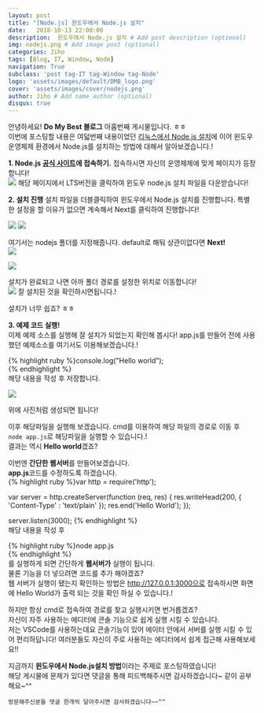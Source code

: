 ```yaml
---
layout: post
title: "[Node.js] 윈도우에서 Node.js 설치"
date:   2018-10-13 22:00:00
description:  윈도우에서 Node.js 설치 # Add post description (optional)
img: nodejs.png # Add image post (optional)
categories: Jiho
tags: [Blog, IT, Window, Node]
navigation: True
subclass: 'post tag-IT tag-Window tag-Node'
logo: 'assets/images/default/DMB_logo.png'
cover: 'assets/images/cover/nodejs.png'
author: Jiho # Add name author (optional)
disqus: true
---
```

안녕하세요! **Do My Best 블로그** 아홉번째 게시물입니다. ㅎㅎ  
이번에 포스팅할 내용은 여덟번째 내용이었던 [리눅스에서 Node.js 설치][linux-installation-nodejs]에 이어 윈도우 운영체제 환경에서 Node.js를 설치하는 방법에 대해서 알아보겠습니다.!

**1. Node.js [공식 사이트][node-org]에 접속하기.**
접속하시면 자신의 운영체제에 맞게 페이지가 등장합니다!  
<img src="/assets/images/2018-10-13-nodejs-installation-window/node-org.png">
해당 페이지에서 LTS버전을 클릭하여 윈도우 node.js 설치 파일을 다운받습니다!

**2. 설치 진행**
설치 파일을 더블클릭하여 윈도우에서 Node.js 설치를 진행합니다.
특별한 설정을 할 이유가 없으면 계속해서 Next를 클릭하여 진행합니다!

<img src="/assets/images/2018-10-13-nodejs-installation-window/node-window-installation-step1.png">

  

<img src="/assets/images/2018-10-13-nodejs-installation-window/node-window-installation-step2.png">



여기서는 nodejs 폴더를 지정해줍니다. default로 해둬 상관이없다면 **Next!**  
<img src="/assets/images/2018-10-13-nodejs-installation-window/node-window-installation-step3.png">



<img src="/assets/images/2018-10-13-nodejs-installation-window/node-window-installation-step4.png">



설치가 완료되고 나면 아까 폴더 경로를 설정한 위치로 이동합니다!  
<img src="/assets/images/2018-10-13-nodejs-installation-window/nodejs-folder.png">
잘 설치된 것을 확인하시면됩니다.!

설치가 너무 쉽죠? ㅎㅎ

**3. 예제 코드 실행!**  
이제 예제 소스를 실행해 잘 설치가 되었는지 확인해 봅시다!
app.js를 만들어 전에 사용했던 예제소소를 여기서도 이용해보겠습니다.!

{% highlight ruby %}console.log("Hello world");  
{% endhighlight %}  
해당 내용을 작성 후 저장합니다.   

<img src="/assets/images/2018-10-13-nodejs-installation-window/node-example.png">

위에 사진처럼 생성되면 됩니다!

이후 해당파일을 실행해 보겠습니다.
cmd를 이용하여 해당 파일의 경로로 이동 후 `node app.js`로 해당파일을 실행할 수 있습니다.!  
결과는 역시 **Hello world**겠죠?

이번엔 **간단한 웹서버**를 만들어보겠습니다.  
**app.js**코드를 수정하도록 하겠습니다.    
{% highlight ruby %}var http = require('http');

var server = http.createServer(function (req, res) {
  res.writeHead(200, { 'Content-Type' : 'text/plain' });
  res.end('Hello World');
});

server.listen(3000);
{% endhighlight %}  
해당 내용을 작성 후 

{% highlight ruby %}node app.js  
{% endhighlight %}    
를 실행하게 되면 간단하게 **웹서버가** 실행이 됩니다.  
물론 기능을 더 넣으려면 코드를 추가 해야겠죠?  
웹 서버가 실행이 됐는지 확인하는 방법은 http://127.0.0.1:3000으로 접속하시면 화면에 Hello World가 출력 되는 것을 확인 하실 수 있습니다.!

하지만 항상 cmd로 접속하여 경로를 찾고 실행시키면 번거롭겠죠?  
자신이 자주 사용하는 에디터에 콘솔 기능으로 쉽게 실행 시킬 수 있습니다.   
저는 VSCode를 사용하는데요 콘솔기능이 있어 에이터 안에서 서버를 실행 시킬 수 있어 편리하답니다!
여러분들도 자신이 주로 사용하는 에디터에서 쉽게 접근해 사용해보세요!!

지금까지 **윈도우에서 Node.js설치 방법**이라는 주제로 포스팅하였습니다!    
해당 게시물에 문제가 있다면 댓글을 통해 피드백해주시면 감사하겠습니다~ 같이 공부해요~^^

`방문해주신분들 댓글 한개씩 달아주시면 감사하겠습니다~~^^`  

[linux-installation-nodejs]:https://ghwlchlaks.github.io/nodejs-installation-ubuntu/
[node-org]:https://nodejs.org/